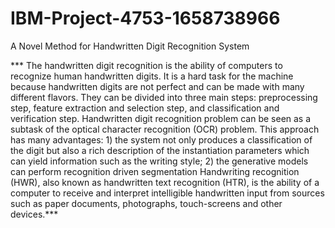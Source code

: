 # IBM-Project-4753-1658738966
A Novel Method for Handwritten Digit Recognition System

*** The handwritten digit recognition is the ability of computers to recognize human handwritten digits. It is a hard task for the machine
because handwritten digits are not perfect and can be made with many different flavors.
They can be divided into three main steps: preprocessing step, feature extraction and selection step, and classification and verification step. 
Handwritten digit recognition problem can be seen as a subtask of the optical character recognition (OCR) problem.
This approach has many advantages: 1) the system not only produces a classification of the digit but also a rich description of the instantiation parameters
which can yield information such as the writing style; 2) the generative models can perform recognition driven segmentation
Handwriting recognition (HWR), also known as handwritten text recognition (HTR), is the ability of a computer to receive and interpret intelligible handwritten
input from sources such as paper documents, photographs, touch-screens and other devices.***

